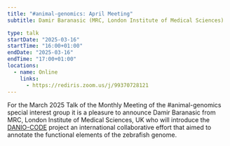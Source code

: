 ```yaml
---
title: "#animal-genomics: April Meeting"
subtitle: Damir Baranasic (MRC, London Institute of Medical Sciences)

type: talk
startDate: "2025-03-16"
startTime: "16:00+01:00"
endDate: "2025-03-16"
endTime: "17:00+01:00"
locations:
  - name: Online
    links:
      - https://rediris.zoom.us/j/99370728121
---
```


For the March 2025 Talk of the Monthly Meeting of the #animal-genomics special interest group it is a pleasure to announce Damir Baranasic from MRC, London Institute of Medical Sciences, UK who will introduce the [DANIO-CODE](https://danio-code.zfin.org/) project an international collaborative effort that aimed to annotate the functional elements of the zebrafish genome.
